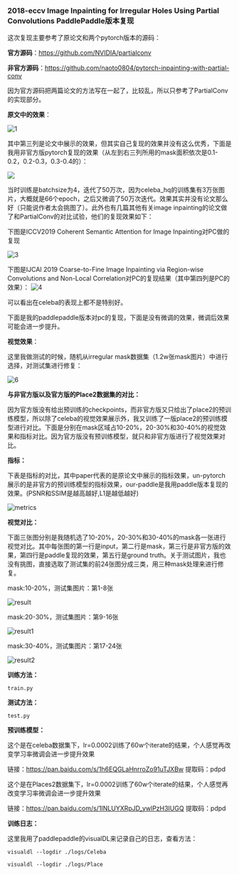### 2018-eccv Image Inpainting for Irregular Holes Using Partial Convolutions PaddlePaddle版本复现

这次复现主要参考了原论文和两个pytorch版本的源码：

**官方源码**：https://github.com/NVIDIA/partialconv

**非官方源码**：https://github.com/naoto0804/pytorch-inpainting-with-partial-conv

因为官方源码把两篇论文的方法写在一起了，比较乱，所以只参考了PartialConv的实现部分。

**原文中的效果**：

![1](./images/1.png)

其中第三列是论文中展示的效果，但其实自己复现的效果并没有这么优秀，下面是我用非官方版pytorch复现的效果（从左到右三列所用的mask面积依次是0.1-0.2，0.2-0.3，0.3-0.4的）：

<img src="./images/2.jpg">

当时训练是batchsize为4，迭代了50万次，因为celeba_hq的训练集有3万张图片，大概就是66个epoch，之后又微调了50万次迭代。效果其实并没有论文那么好（只能说作者太会挑图了）。此外也有几篇其他有关image inpainting的论文做了和PartialConv的对比试验，他们的复现效果如下：

下图是ICCV2019 Coherent Semantic Attention for Image Inpainting对PC做的复现

![3](./images/3.png)

下图是IJCAI 2019 Coarse-to-Fine Image Inpainting via Region-wise Convolutions and Non-Local Correlation对PC的复现结果（其中第四列是PC的效果）：
![4](./images/4.png)

可以看出在celeba的表现上都不是特别好。

下面是我的paddlepaddle版本对pc的复现，下面是没有微调的效果，微调后效果可能会进一步提升。

**视觉效果**：

这里我做测试的时候，随机从irregular mask数据集（1.2w张mask图片）中进行选择，对测试集进行修复：

![6](./images/6.jpg)

**与非官方版以及官方版的Place2数据集的对比：**

​	因为官方版没有给出预训练的checkpoints，而非官方版又只给出了place2的预训练模型，所以除了celeba的视觉效果展示外，我又训练了一版place2的预训练模型进行对比。下面是分别在mask区域占10-20%，20-30%和30-40%的视觉效果和指标对比。因为官方版没有预训练模型，就只和非官方版进行了视觉效果对比。

**指标：**

下表是指标的对比，其中paper代表的是原论文中展示的指标效果，un-pytorch展示的是非官方的预训练模型的指标效果，our-paddle是我用paddle版本复现的效果。(PSNR和SSIM是越高越好,L1是越低越好)

![metrics](./images/metrics.png)

**视觉对比：**

下面三张图分别是我随机选了10-20%，20-30%和30-40%的mask各一张进行视觉对比。其中每张图的第一行是input，第二行是mask，第三行是非官方版的效果，第四行是paddle复现的效果，第五行是ground truth。关于测试图片，我也没有挑图，直接选取了测试集的前24张图分成三类，用三种mask处理来进行修复。

mask:10-20%，测试集图片：第1-8张

![result](./images/result2.jpg)

mask:20-30%，测试集图片：第9-16张

![result1](./images/result1.jpg)

mask:30-40%，测试集图片：第17-24张

![result2](./images/result.jpg)

**训练方法：**

```
train.py
```

**测试方法：**

```
test.py
```

**预训练模型：**

这个是在celeba数据集下，lr=0.0002训练了60w个iterate的结果，个人感觉再改变学习率微调会进一步提升效果

链接：https://pan.baidu.com/s/1h6EQGLaHnrroZo91uTJXBw 
提取码：pdpd

这个是在Places2数据集下，lr=0.0002训练了60w个iterate的结果，个人感觉再改变学习率微调会进一步提升效果

链接：https://pan.baidu.com/s/1INLUYXRpJD_ywlPzH3IUGQ 
提取码：pdpd

**训练日志：**

这里我用了paddlepaddle的visualDL来记录自己的日志，查看方法：

```
visualdl --logdir ./logs/Celeba
```

```
visualdl --logdir ./logs/Place
```

